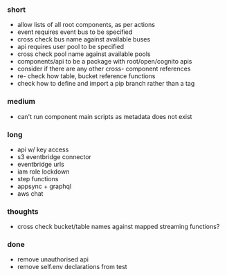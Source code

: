 ### short

- allow lists of all root components, as per actions
- event requires event bus to be specified
- cross check bus name against available buses
- api requires user pool to be specified
- cross check pool name against available pools
- components/api to be a package with root/open/cognito apis
- consider if there are any other cross- component references
- re- check how table, bucket reference functions
- check how to define and import a pip branch rather than a tag

### medium

- can't run component main scripts as metadata does not exist

### long

- api w/ key access
- s3 eventbridge connector
- eventbridge urls
- iam role lockdown
- step functions
- appsync + graphql
- aws chat

### thoughts

- cross check bucket/table names against mapped streaming functions?

### done

- remove unauthorised api
- remove self.env declarations from test

